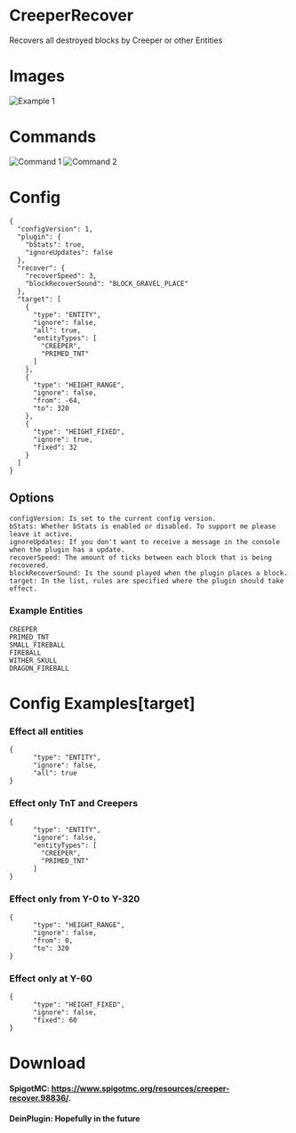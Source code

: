 # CreeperRecover
Recovers all destroyed blocks by Creeper or other Entities

# Images
![Example 1](https://i.postimg.cc/vHJMc4Qj/2021-12-31-17-53-38.gif)

# Commands
![Command 1](https://raw.githubusercontent.com/HttpRafa/CreeperRecover/master/images/command1.png)
![Command 2](https://raw.githubusercontent.com/HttpRafa/CreeperRecover/master/images/command2.png)

# Config
```
{
  "configVersion": 1,
  "plugin": {
    "bStats": true,
    "ignoreUpdates": false
  },
  "recover": {
    "recoverSpeed": 3,
    "blockRecoverSound": "BLOCK_GRAVEL_PLACE"
  },
  "target": [
    {
      "type": "ENTITY",
      "ignore": false,
      "all": true,
      "entityTypes": [
        "CREEPER",
        "PRIMED_TNT"
      ]
    },
    {
      "type": "HEIGHT_RANGE",
      "ignore": false,
      "from": -64,
      "to": 320
    },
    {
      "type": "HEIGHT_FIXED",
      "ignore": true,
      "fixed": 32
    }
  ]
}
```
## Options
```
configVersion: Is set to the current config version.
bStats: Whether bStats is enabled or disabled. To support me please leave it active.
ignoreUpdates: If you don't want to receive a message in the console when the plugin has a update.
recoverSpeed: The amount of ticks between each block that is being recovered.
blockRecoverSound: Is the sound played when the plugin places a block.
target: In the list, rules are specified where the plugin should take effect.
```

### Example Entities
```
CREEPER
PRIMED_TNT
SMALL_FIREBALL
FIREBALL
WITHER_SKULL
DRAGON_FIREBALL
```

# Config Examples[target]
### Effect all entities
```
{
      "type": "ENTITY",
      "ignore": false,
      "all": true
}
```
### Effect only TnT and Creepers
```
{
      "type": "ENTITY",
      "ignore": false,
      "entityTypes": [
        "CREEPER",
        "PRIMED_TNT"
      ]
}
```

### Effect only from Y-0 to Y-320
```
{
      "type": "HEIGHT_RANGE",
      "ignore": false,
      "from": 0,
      "to": 320
}
```

### Effect only at Y-60
```
{
      "type": "HEIGHT_FIXED",
      "ignore": false,
      "fixed": 60
}
```

# Download
#### SpigotMC: https://www.spigotmc.org/resources/creeper-recover.98836/.
#### DeinPlugin: Hopefully in the future
